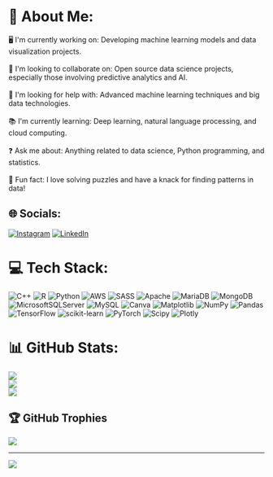 # 💫 About Me:
 🖥️ I'm currently working on: Developing machine learning models and data visualization projects.<br><br>🤝 I'm looking to collaborate on: Open source data science projects, especially those involving predictive analytics and AI.<br><br>🧠 I'm looking for help with: Advanced machine learning techniques and big data technologies.<br><br>📚 I'm currently learning: Deep learning, natural language processing, and cloud computing.<br><br>❓ Ask me about: Anything related to data science, Python programming, and statistics.<br><br>🎉 Fun fact: I love solving puzzles and have a knack for finding patterns in data!


## 🌐 Socials:
[![Instagram](https://img.shields.io/badge/Instagram-%23E4405F.svg?logo=Instagram&logoColor=white)](https://instagram.com/hannahee_333) [![LinkedIn](https://img.shields.io/badge/LinkedIn-%230077B5.svg?logo=linkedin&logoColor=white)](https://linkedin.com/in/supriya-k-256403276/) 

# 💻 Tech Stack:
![C++](https://img.shields.io/badge/c++-%2300599C.svg?style=for-the-badge&logo=c%2B%2B&logoColor=white) ![R](https://img.shields.io/badge/r-%23276DC3.svg?style=for-the-badge&logo=r&logoColor=white) ![Python](https://img.shields.io/badge/python-3670A0?style=for-the-badge&logo=python&logoColor=ffdd54) ![AWS](https://img.shields.io/badge/AWS-%23FF9900.svg?style=for-the-badge&logo=amazon-aws&logoColor=white) ![SASS](https://img.shields.io/badge/SASS-hotpink.svg?style=for-the-badge&logo=SASS&logoColor=white) ![Apache](https://img.shields.io/badge/apache-%23D42029.svg?style=for-the-badge&logo=apache&logoColor=white) ![MariaDB](https://img.shields.io/badge/MariaDB-003545?style=for-the-badge&logo=mariadb&logoColor=white) ![MongoDB](https://img.shields.io/badge/MongoDB-%234ea94b.svg?style=for-the-badge&logo=mongodb&logoColor=white) ![MicrosoftSQLServer](https://img.shields.io/badge/Microsoft%20SQL%20Server-CC2927?style=for-the-badge&logo=microsoft%20sql%20server&logoColor=white) ![MySQL](https://img.shields.io/badge/mysql-4479A1.svg?style=for-the-badge&logo=mysql&logoColor=white) ![Canva](https://img.shields.io/badge/Canva-%2300C4CC.svg?style=for-the-badge&logo=Canva&logoColor=white) ![Matplotlib](https://img.shields.io/badge/Matplotlib-%23ffffff.svg?style=for-the-badge&logo=Matplotlib&logoColor=black) ![NumPy](https://img.shields.io/badge/numpy-%23013243.svg?style=for-the-badge&logo=numpy&logoColor=white) ![Pandas](https://img.shields.io/badge/pandas-%23150458.svg?style=for-the-badge&logo=pandas&logoColor=white) ![TensorFlow](https://img.shields.io/badge/TensorFlow-%23FF6F00.svg?style=for-the-badge&logo=TensorFlow&logoColor=white) ![scikit-learn](https://img.shields.io/badge/scikit--learn-%23F7931E.svg?style=for-the-badge&logo=scikit-learn&logoColor=white) ![PyTorch](https://img.shields.io/badge/PyTorch-%23EE4C2C.svg?style=for-the-badge&logo=PyTorch&logoColor=white) ![Scipy](https://img.shields.io/badge/SciPy-%230C55A5.svg?style=for-the-badge&logo=scipy&logoColor=%white) ![Plotly](https://img.shields.io/badge/Plotly-%233F4F75.svg?style=for-the-badge&logo=plotly&logoColor=white)
# 📊 GitHub Stats:
![](https://github-readme-stats.vercel.app/api?username=Supriya-DSA&theme=buefy&hide_border=false&include_all_commits=true&count_private=true)<br/>
![](https://github-readme-streak-stats.herokuapp.com/?user=Supriya-DSA&theme=buefy&hide_border=false)<br/>
![](https://github-readme-stats.vercel.app/api/top-langs/?username=Supriya-DSA&theme=buefy&hide_border=false&include_all_commits=true&count_private=true&layout=compact)

## 🏆 GitHub Trophies
![](https://github-profile-trophy.vercel.app/?username=Supriya-DSA&theme=buefy&no-frame=false&no-bg=false&margin-w=4)

---
[![](https://visitcount.itsvg.in/api?id=Supriya-DSA&icon=0&color=0)](https://visitcount.itsvg.in)

<!-- Proudly created with GPRM ( https://gprm.itsvg.in ) -->
